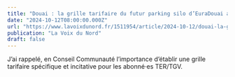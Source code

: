 ```yaml
---
title: "Douai : la grille tarifaire du futur parking silo d’EuraDouai a été adoptée par les élus communautaires"
date: "2024-10-12T08:00:00.000Z"
url: "https://www.lavoixdunord.fr/1511954/article/2024-10-12/douai-la-grille-tarifaire-du-futur-parking-silo-d-euradouai-ete-adoptee-par-les"
publication: "La Voix du Nord"
draft: false
---
```


J’ai rappelé, en Conseil Communauté l’importance d’établir une grille tarifaire spécifique et incitative pour les abonné·es TER/TGV.
